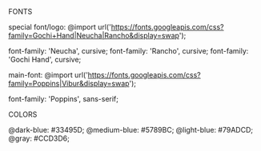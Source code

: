 FONTS

special font/logo:
@import url('https://fonts.googleapis.com/css?family=Gochi+Hand|Neucha|Rancho&display=swap');

font-family: 'Neucha', cursive;
font-family: 'Rancho', cursive;
font-family: 'Gochi Hand', cursive;

main-font:
@import url('https://fonts.googleapis.com/css?family=Poppins|Vibur&display=swap');

font-family: 'Poppins', sans-serif;


COLORS

@dark-blue: #33495D;
@medium-blue: #5789BC;
@light-blue: #79ADCD;
@gray: #CCD3D6;